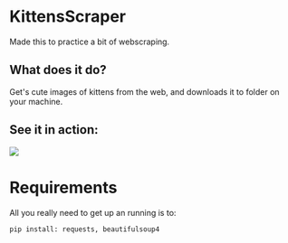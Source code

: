 # KittensScraper
Made this to practice a bit of webscraping.

## What does it do?
Get's cute images of kittens from the web, and downloads it to folder on your machine.

## See it in action:
![](test.gif)

# Requirements
All you really need to get up an running is to: 

`pip install: requests, beautifulsoup4`
